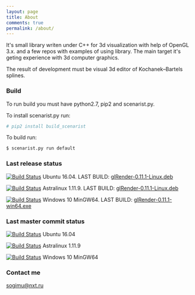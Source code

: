```yaml
---
layout: page
title: About
comments: true
permalink: /about/
---
```

It's small library writen under C++ for 3d visualization with help of OpenGL 3.x. and a few repos with examples of using library.
The main target it's geting experience with 3d computer graphics.

The result of development must be visual 3d editor of Kochanek–Bartels splines.

### Build
To run build you must have python2.7, pip2 and scenarist.py.

To install scenarist.py run:
```bash
# pip2 install build_scenarist
```
To build run:
```bash
$ scenarist.py run default
```

### Last release status

[![Build Status](http://sogimu.fvds.ru:8080/buildStatus/icon?job=glRender/Release/Linux/Ubuntu_16.04)](http://sogimu.fvds.ru:8080/job/glRender/job/Release/job/Linux/job/Ubuntu_16.04/) Ubuntu 16.04. LAST BUILD: [glRender-0.11.1-Linux.deb](http://sogimu.fvds.ru/glRender/ubuntu_16.04/glRender-0.11.1-Linux.deb)

[![Build Status](http://sogimu.fvds.ru:8080/buildStatus/icon?job=glRender/Release/Linux/Astralinux_1.11.9)](http://sogimu.fvds.ru:8080/job/glRender/job/Release/job/Linux/job/Astralinux_1.11.9/) Astralinux 1.11.9. LAST BUILD: [glRender-0.11.1-Linux.deb](http://sogimu.fvds.ru/glRender/astralinux-1.11.9/glRender-0.11.1-Linux.deb)

[![Build Status](http://sogimu.fvds.ru:8080/buildStatus/icon?job=glRender/Release/Windows/Windows_10_MinGW64)](http://sogimu.fvds.ru:8080/job/glRender/job/Release/job/Windows/job/Windows_10_MinGW64/) Windows 10 MinGW64. LAST BUILD: [glRender-0.11.1-win64.exe](http://sogimu.fvds.ru/glRender/Windows10_MSYS2_MINGW64/glRender-0.11.1-win64.exe)

### Last master commit status

[![Build Status](http://sogimu.fvds.ru:8080/buildStatus/icon?job=glRender/Master/Linux/Ubuntu_16.04)](http://sogimu.fvds.ru:8080/job/glRender/job/Master/job/Linux/job/Ubuntu_16.04/) Ubuntu 16.04

[![Build Status](http://sogimu.fvds.ru:8080/buildStatus/icon?job=glRender/Master/Linux/Astralinux_1.11.9)](http://sogimu.fvds.ru:8080/job/glRender/job/Master/job/Linux/job/Astralinux_1.11.9/) Astralinux 1.11.9

[![Build Status](http://sogimu.fvds.ru:8080/buildStatus/icon?job=glRender/Master/Windows/Windows_10_MinGW64)](http://sogimu.fvds.ru:8080/job/glRender/job/Master/job/Windows/job/Windows_10_MinGW64/) Windows 10 MinGW64

### Contact me

[sogimu@nxt.ru](mailto:sogimu@nxt.ru)
